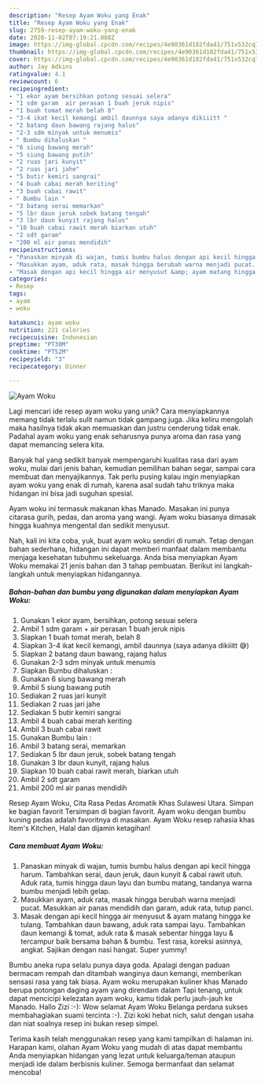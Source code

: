 ```yaml
---
description: "Resep Ayam Woku yang Enak"
title: "Resep Ayam Woku yang Enak"
slug: 2759-resep-ayam-woku-yang-enak
date: 2020-11-02T07:19:21.088Z
image: https://img-global.cpcdn.com/recipes/4e90361d182fda41/751x532cq70/ayam-woku-foto-resep-utama.jpg
thumbnail: https://img-global.cpcdn.com/recipes/4e90361d182fda41/751x532cq70/ayam-woku-foto-resep-utama.jpg
cover: https://img-global.cpcdn.com/recipes/4e90361d182fda41/751x532cq70/ayam-woku-foto-resep-utama.jpg
author: Jay Adkins
ratingvalue: 4.1
reviewcount: 6
recipeingredient:
- "1 ekor ayam bersihkan potong sesuai selera"
- "1 sdm garam  air perasan 1 buah jeruk nipis"
- "1 buah tomat merah belah 8"
- "3-4 ikat kecil kemangi ambil daunnya saya adanya dikiiitt "
- "2 batang daun bawang rajang halus"
- "2-3 sdm minyak untuk menumis"
- " Bumbu dihaluskan "
- "6 siung bawang merah"
- "5 siung bawang putih"
- "2 ruas jari kunyit"
- "2 ruas jari jahe"
- "5 butir kemiri sangrai"
- "4 buah cabai merah keriting"
- "3 buah cabai rawit"
- " Bumbu lain "
- "3 batang serai memarkan"
- "5 lbr daun jeruk sobek batang tengah"
- "3 lbr daun kunyit rajang halus"
- "10 buah cabai rawit merah biarkan utuh"
- "2 sdt garam"
- "200 ml air panas mendidih"
recipeinstructions:
- "Panaskan minyak di wajan, tumis bumbu halus dengan api kecil hingga harum. Tambahkan serai, daun jeruk, daun kunyit &amp; cabai rawit utuh. Aduk rata, tumis hingga daun layu dan bumbu matang, tandanya warna bumbu menjadi lebih gelap."
- "Masukkan ayam, aduk rata, masak hingga berubah warna menjadi pucat. Masukkan air panas mendidih dan garam, aduk rata, tutup panci."
- "Masak dengan api kecil hingga air menyusut &amp; ayam matang hingga ke tulang. Tambahkan daun bawang, aduk rata sampai layu. Tambahkan daun kemangi &amp; tomat, aduk rata &amp; masak sebentar hingga layu &amp; tercampur baik bersama bahan &amp; bumbu. Test rasa, koreksi asinnya, angkat. Sajikan dengan nasi hangat. Super yummy!"
categories:
- Resep
tags:
- ayam
- woku

katakunci: ayam woku 
nutrition: 221 calories
recipecuisine: Indonesian
preptime: "PT30M"
cooktime: "PT52M"
recipeyield: "3"
recipecategory: Dinner

---
```



![Ayam Woku](https://img-global.cpcdn.com/recipes/4e90361d182fda41/751x532cq70/ayam-woku-foto-resep-utama.jpg)

Lagi mencari ide resep ayam woku yang unik? Cara menyiapkannya memang tidak terlalu sulit namun tidak gampang juga. Jika keliru mengolah maka hasilnya tidak akan memuaskan dan justru cenderung tidak enak. Padahal ayam woku yang enak seharusnya punya aroma dan rasa yang dapat memancing selera kita.

Banyak hal yang sedikit banyak mempengaruhi kualitas rasa dari ayam woku, mulai dari jenis bahan, kemudian pemilihan bahan segar, sampai cara membuat dan menyajikannya. Tak perlu pusing kalau ingin menyiapkan ayam woku yang enak di rumah, karena asal sudah tahu triknya maka hidangan ini bisa jadi suguhan spesial.

Ayam woku ini termasuk makanan khas Manado. Masakan ini punya citarasa gurih, pedas, dan aroma yang wangi. Ayam woku biasanya dimasak hingga kuahnya mengental dan sedikit menyusut.


Nah, kali ini kita coba, yuk, buat ayam woku sendiri di rumah. Tetap dengan bahan sederhana, hidangan ini dapat memberi manfaat dalam membantu menjaga kesehatan tubuhmu sekeluarga. Anda bisa menyiapkan Ayam Woku memakai 21 jenis bahan dan 3 tahap pembuatan. Berikut ini langkah-langkah untuk menyiapkan hidangannya.

<!--inarticleads1-->

##### Bahan-bahan dan bumbu yang digunakan dalam menyiapkan Ayam Woku:

1. Gunakan 1 ekor ayam, bersihkan, potong sesuai selera
1. Ambil 1 sdm garam + air perasan 1 buah jeruk nipis
1. Siapkan 1 buah tomat merah, belah 8
1. Siapkan 3-4 ikat kecil kemangi, ambil daunnya (saya adanya dikiiitt 😅)
1. Siapkan 2 batang daun bawang, rajang halus
1. Gunakan 2-3 sdm minyak untuk menumis
1. Siapkan  Bumbu dihaluskan :
1. Gunakan 6 siung bawang merah
1. Ambil 5 siung bawang putih
1. Sediakan 2 ruas jari kunyit
1. Sediakan 2 ruas jari jahe
1. Sediakan 5 butir kemiri sangrai
1. Ambil 4 buah cabai merah keriting
1. Ambil 3 buah cabai rawit
1. Gunakan  Bumbu lain :
1. Ambil 3 batang serai, memarkan
1. Sediakan 5 lbr daun jeruk, sobek batang tengah
1. Gunakan 3 lbr daun kunyit, rajang halus
1. Siapkan 10 buah cabai rawit merah, biarkan utuh
1. Ambil 2 sdt garam
1. Ambil 200 ml air panas mendidih


Resep Ayam Woku, Cita Rasa Pedas Aromatik Khas Sulawesi Utara. Simpan ke bagian favorit Tersimpan di bagian favorit. Ayam woku dengan bumbu kuning pedas adalah favoritnya di masakan. Ayam Woku resep rahasia khas Item&#39;s Kitchen, Halal dan dijamin ketagihan! 

<!--inarticleads2-->

##### Cara membuat Ayam Woku:

1. Panaskan minyak di wajan, tumis bumbu halus dengan api kecil hingga harum. Tambahkan serai, daun jeruk, daun kunyit &amp; cabai rawit utuh. Aduk rata, tumis hingga daun layu dan bumbu matang, tandanya warna bumbu menjadi lebih gelap.
1. Masukkan ayam, aduk rata, masak hingga berubah warna menjadi pucat. Masukkan air panas mendidih dan garam, aduk rata, tutup panci.
1. Masak dengan api kecil hingga air menyusut &amp; ayam matang hingga ke tulang. Tambahkan daun bawang, aduk rata sampai layu. Tambahkan daun kemangi &amp; tomat, aduk rata &amp; masak sebentar hingga layu &amp; tercampur baik bersama bahan &amp; bumbu. Test rasa, koreksi asinnya, angkat. Sajikan dengan nasi hangat. Super yummy!


Bumbu aneka rupa selalu punya daya goda. Apalagi dengan paduan bermacam rempah dan ditambah wanginya daun kemangi, memberikan sensasi rasa yang tak biasa. Ayam woku merupakan kuliner khas Manado berupa potongan daging ayam yang direndam dalam Tapi tenang, untuk dapat mencicipi kelezatan ayam woku, kamu tidak perlu jauh-jauh ke Manado. Hallo Zizi :-): Wow selamat Ayam Woku Belanga perdana sukses membahagiakan suami tercinta :-). Zizi koki hebat nich, salut dengan usaha dan niat soalnya resep ini bukan resep simpel. 

Terima kasih telah menggunakan resep yang kami tampilkan di halaman ini. Harapan kami, olahan Ayam Woku yang mudah di atas dapat membantu Anda menyiapkan hidangan yang lezat untuk keluarga/teman ataupun menjadi ide dalam berbisnis kuliner. Semoga bermanfaat dan selamat mencoba!
